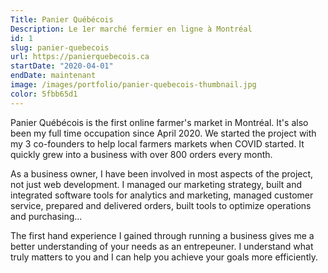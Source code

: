 ```yaml
---
Title: Panier Québécois
Description: Le 1er marché fermier en ligne à Montréal
id: 1
slug: panier-quebecois
url: https://panierquebecois.ca
startDate: "2020-04-01"
endDate: maintenant
image: /images/portfolio/panier-quebecois-thumbnail.jpg
color: 5fbb65d1
---
```


Panier Québécois is the first online farmer's market in Montréal. It's also been my full time occupation since April 2020. We started the project with my 3 co-founders to help local farmers markets when COVID started. It quickly grew into a business with over 800 orders every month.

As a business owner, I have been involved in most aspects of the project, not just web development. I managed our marketing strategy, built and integrated software tools for analytics and marketing, managed customer service, prepared and delivered orders, built tools to optimize operations and purchasing...

The first hand experience I gained through running a business gives me a better understanding of your needs as an entrepeuner. I understand what truly matters to you and I can help you achieve your goals more efficiently.